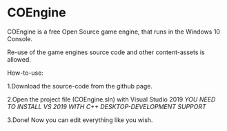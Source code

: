 # COEngine
COEngine is a free Open Source game engine, that runs in the Windows 10 Console.

Re-use of the game engines source code and other content-assets is allowed.

How-to-use:

1.Download the source-code from the github page.

2.Open the project file (COEngine.sln) with Visual Studio 2019
*YOU NEED TO INSTALL VS 2019 WITH C++ DESKTOP-DEVELOPMENT SUPPORT*

3.Done! Now you can edit everything like you wish.
